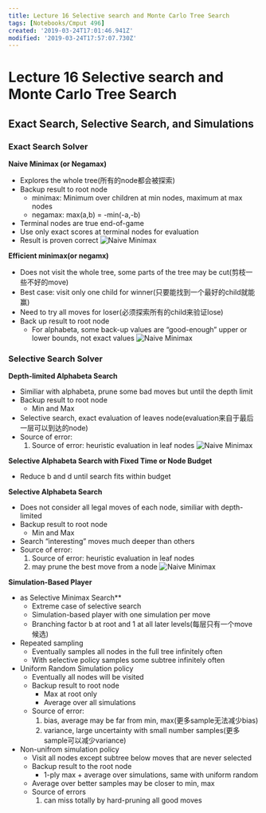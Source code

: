 ```yaml
---
title: Lecture 16 Selective search and Monte Carlo Tree Search
tags: [Notebooks/Cmput 496]
created: '2019-03-24T17:01:46.941Z'
modified: '2019-03-24T17:57:07.730Z'
---
```


# Lecture 16 Selective search and Monte Carlo Tree Search
## Exact Search, Selective Search, and Simulations
### Exact Search Solver
**Naive Minimax (or Negamax)**
  * Explores the whole tree(所有的node都会被探索)
  * Backup result to root node
    * minimax: Minimum over children at min nodes, maximum at max nodes
    * negamax: max(a,b) = -min(-a,-b)
  * Terminal nodes are true end-of-game
  * Use only exact scores at terminal nodes for evaluation
  * Result is proven correct
  ![Naive Minimax](@attachment/cmput496/naive_minimax.png)

**Efficient minimax(or negamx)**
  * Does not visit the whole tree, some parts of the tree may be cut(剪枝一些不好的move)
  * Best case: visit only one child for winner(只要能找到一个最好的child就能赢)
  * Need to try all moves for loser(必须探索所有的child来验证lose)
  * Back up result to root node
    * For alphabeta, some back-up values are “good-enough” upper or lower bounds, not exact values
  ![Naive Minimax](@attachment/cmput496/efficient_minimax.png)

### Selective Search Solver
**Depth-limited Alphabeta Search**
  * Similiar with alphabeta, prune some bad moves but until the depth limit
  * Backup result to root node
    * Min and Max
  * Selective search, exact evaluation of leaves node(evaluation来自于最后一层可以到达的node)
  * Source of error:
    1. Source of error: heuristic evaluation in leaf nodes
  ![Naive Minimax](@attachment/cmput496/depth_limit.png)

**Selective Alphabeta Search with Fixed Time or Node Budget**
  * Reduce b and d until search fits within budget

**Selective Alphabeta Search**
  * Does not consider all legal moves of each node, similiar with depth-limited
  * Backup result to root node
    * Min and Max
  * Search “interesting” moves much deeper than others
  * Source of error:
    1. Source of error: heuristic evaluation in leaf nodes
    2. may prune the best move from a node 
  ![Naive Minimax](@attachment/cmput496/selective_alphabeta.png)

**Simulation-Based Player**
  * as Selective Minimax Search**
    * Extreme case of selective search
    * Simulation-based player with one simulation per move
    * Branching factor b at root and 1 at all later levels(每层只有一个move候选)
  * Repeated sampling
    * Eventually samples all nodes in the full tree infinitely often
    * With selective policy samples some subtree infinitely often
  * Uniform Random Simulation policy
    * Eventually all nodes will be visited
    * Backup result to root node
      * Max at root only
      * Average over all simulations
    * Source of error:
      1. bias, average may be far from min, max(更多sample无法减少bias)
      2. variance, large uncertainty with small number samples(更多sample可以减少variance)
  * Non-unifrom simulation policy
      * Visit all nodes except subtree below moves that are never selected
      * Backup result to the root node
        * 1-ply max + average over simulations, same with uniform random
      * Average over better samples may be closer to min, max
      * Source of errors
        1. can miss totally by hard-pruning all good moves
    


